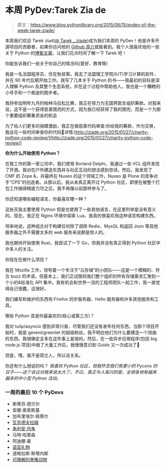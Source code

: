 # 本周 PyDev:Tarek Zia de

> 原文：<https://www.blog.pythonlibrary.org/2015/06/15/pydev-of-the-week-tarek-ziade/>

本周我们欢迎 Tarek ziad([@ Tarek _ ziade](https://twitter.com/tarek_ziade))成为我们本周的 PyDev！他是许多开源项目的贡献者，如果你访问他的 [Github 简介](https://github.com/tarekziade)就能看到。我个人很喜欢他的一些关于 Python 的[博客文章](http://blog.ziade.org/)。让我们花点时间了解一下 Tarek 吧！

你能告诉我们一些关于你自己的情况吗(爱好、教育等)

我是一名法国程序员，住在勃艮第。我去了法国理工学院(IUT)学习计算机软件，并在 90 年代后期开始工作。我写了几本关于 Python 的书——我最初的目标是深入理解 Python 及其整个生态系统，并在这个过程中帮助他人。我也是一个糟糕的小号手和一个痴迷的跑步者。

我将参加明年九月的柏林马拉松比赛，我正在努力为无国界医生组织筹款。对我来说，这不是一个获得慈善围兜的方式，因为我已经获得了我的围兜，而是一个为那个重要组织筹集资金的机会

为了给人们更多的捐赠激励，我正在做慈善代码审查:你给我的筹款，作为交换，我会花一些时间审查你的代码🙂详情:[http://ziade.org/2015/01/27/charity-python-code-review/](http://ziade.org/2015/01/27/charity-python-code-review/)

**你为什么开始使用 Python？**

在我工作的第一家公司中，我们使用 Borland Delphi，我通过一些 VCL 组件发现了开源。我对在户外建造东西并与社区互动的想法感到惊讶。然后，我发现了 CMF 的 Zope &，并最终在 Nuxeo 的这个领域工作，Nuxeo 是 Plone 的竞争对手“CPS”的创造者。从那以后，我从未真正离开过 Python 社区，即使在被整个打包工作搞得精疲力尽之后，我不再像以前那样参与了。

你还知道哪些编程语言，你最喜欢哪一种？

这些天我主要使用 Python 但是也使用了一些其他语言，在这里列举是没有意义的。现在，我正在 Nginx 环境中探索 Lua，我真的很喜欢用这种语言构建东西。

坦率地说，这种组合对于构建任何除了调用 Redis、MysQL 和返回 Json 等其他服务器之外不需要太多的 web 服务来说都是惊人的。

我也期待开始使用 Rust。我尝试了一下 Go，但我并没有真正得到 Python 社区中许多人的关注。

你现在在做什么项目？

我在 Mozilla 工作，领导着一个专注于“云存储”的小团队——这是一个模糊的、符合 buzz 的术语，但基本上，我们正试图将我们整个组织的所有存储需求汇聚到一个小的&标准化 API 集中。我有机会和世界一流的工程师团队一起工作，我一直觉得自己很蠢，这很好。

我们编写和维护的东西有:Firefox 同步服务器、Hello 服务器和许多其他服务和工具。

哪些 Python 库是你最喜欢的(核心或第三方)？

我对 tulip/asyncio 感到非常兴奋，尽管我们还没有发布任何东西。当那个项目开始时，我是 gevent/greenlet 的超级粉丝，我不明白他们为什么要建造一个扭曲的东西。我很确定圭多在这件事上是错的。然后，在一些异步应用程序(包括 big node.js 项目)中做了大量工作后，我慢慢意识到 Guido 又一次成功了🙂

但是，嘿，我不是荷兰人，所以没关系。

你还有什么想说的吗？
 *我喜欢 Python 社区，但我怀念我们有更小的 Pycons 的日子——这个会议对我来说太大了。不过，真正令人高兴的是，全球各地有越来越多的中小型 Python 活动。*

### 一周的最后 10 个 PyDevs

*   斯蒂芬·德贝尔
*   安娜·奥索斯基
*   加布里埃尔·佩蒂尔
*   [瓦苏德夫拉姆](https://www.blog.pythonlibrary.org/2015/05/18/pydev-of-the-week-vasudev-ram/)
*   [朱利安·丹朱](https://www.blog.pythonlibrary.org/2015/05/11/pydev-of-the-week-julien-danjou/)
*   马特·哈里森
*   阿迪娜·豪
*   [诺亚礼物](https://www.blog.pythonlibrary.org/2015/04/20/pydev-of-the-week-noah-gift/)
*   道格拉斯·斯塔内斯
*   [可降解的脊椎动物](https://www.blog.pythonlibrary.org/2015/04/06/pydev-of-the-week-lennart-regebro/)